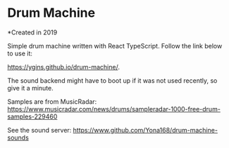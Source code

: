 # Drum Machine
*Created in 2019

Simple drum machine written with React TypeScript. Follow the link below to use it:

https://ygins.github.io/drum-machine/.

The sound backend might have to boot up if it was not used recently, so give it a minute.

Samples are from MusicRadar: https://www.musicradar.com/news/drums/sampleradar-1000-free-drum-samples-229460

See the sound server: https://www.github.com/Yona168/drum-machine-sounds
